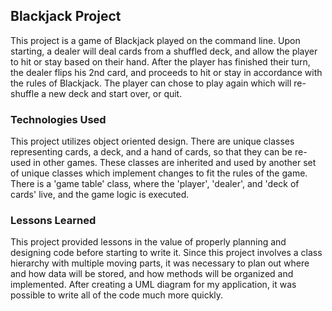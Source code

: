 ## Blackjack Project
This project is a game of Blackjack played on the command line. Upon starting, a dealer will deal cards from a shuffled deck, and allow the player to hit or stay based on their hand. After the player has finished their turn, the dealer flips his 2nd card, and proceeds to hit or stay in accordance with the rules of Blackjack. The player can chose to play again which will re-shuffle a new deck and start over, or quit.

### Technologies Used
This project utilizes object oriented design. There are unique classes representing cards, a deck, and a hand of cards, so that they can be re-used in other games. These classes are inherited and used by another set of unique classes which implement changes to fit the rules of the game. There is a 'game table' class, where the 'player', 'dealer', and 'deck of cards' live, and the game logic is executed.

### Lessons Learned
This project provided lessons in the value of properly planning and designing code before starting to write it. Since this project involves a class hierarchy with multiple moving parts, it was necessary to plan out where and how data will be stored, and how methods will be organized and implemented. After creating a UML diagram for my application, it was possible to write all of the code much more quickly.
